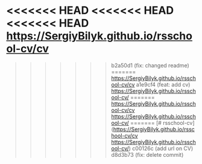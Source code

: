 <<<<<<< HEAD
<<<<<<< HEAD
<<<<<<< HEAD
https://SergiyBilyk.github.io/rsschool-cv/cv
=======
>>>>>>> b2a50d1 (fix: changed readme)
=======
https://SergiyBilyk.github.io/rsschool-cv/cv
>>>>>>> a1e9cf4 (feat: add cv)
https://SergiyBilyk.github.io/rsschool-cv/
=======
https://SergiyBilyk.github.io/rsschool-cv/cv
https://SergiyBilyk.github.io/rsschool-cv/
=======
[# rsschool-cv]
(https://SergiyBilyk.github.io/rsschool-cv/cv
https://SergiyBilyk.github.io/rsschool-cv/)
>>>>>>> c00126c (add url on CV)
>>>>>>> d8d3b73 (fix: delete commit)
